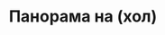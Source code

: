 ---
layout: panorama
parent: '/projects/private/obichay-zhivota'
image: 'http://hub.acherno.com/svn/obichay-zhivota/Site/Panorami/Katya_Harmanli_Et2_Hol_Golqm_Panorama_01.jpg'
title: 'Панорама на (хол)'
sitemap: false
---